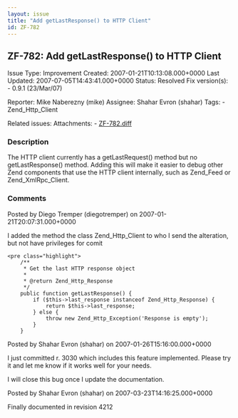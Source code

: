 ```yaml
---
layout: issue
title: "Add getLastResponse() to HTTP Client"
id: ZF-782
---
```


ZF-782: Add getLastResponse() to HTTP Client
--------------------------------------------

 Issue Type: Improvement Created: 2007-01-21T10:13:08.000+0000 Last Updated: 2007-07-05T14:43:41.000+0000 Status: Resolved Fix version(s): - 0.9.1 (23/Mar/07)
 
 Reporter:  Mike Naberezny (mike)  Assignee:  Shahar Evron (shahar)  Tags: - Zend\_Http\_Client
 
 Related issues: 
 Attachments: - [ZF-782.diff](/issues/secure/attachment/10225/ZF-782.diff)
 
### Description

The HTTP client currently has a getLastRequest() method but no getLastResponse() method. Adding this will make it easier to debug other Zend components that use the HTTP client internally, such as Zend\_Feed or Zend\_XmlRpc\_Client.

 

 

### Comments

Posted by Diego Tremper (diegotremper) on 2007-01-21T20:07:31.000+0000

I added the method the class Zend\_Http\_Client to who I send the alteration, but not have privileges for comit

 
    <pre class="highlight">
        /**
         * Get the last HTTP response object
         * 
         * @return Zend_Http_Response
         */
        public function getLastResponse() {
            if ($this->last_response instanceof Zend_Http_Response) {
                return $this->last_response;
            } else {
                throw new Zend_Http_Exception('Response is empty');
            }
        }


 

 

Posted by Shahar Evron (shahar) on 2007-01-26T15:16:00.000+0000

I just committed r. 3030 which includes this feature implemented. Please try it and let me know if it works well for your needs.

I will close this bug once I update the documentation.

 

 

Posted by Shahar Evron (shahar) on 2007-03-23T14:16:25.000+0000

Finally documented in revision 4212

 

 